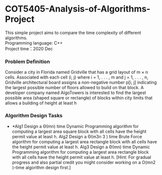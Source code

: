 # COT5405-Analysis-of-Algorithms-Project

This simple project aims to compare the time complexity of different algorithms.\
Programming language: C++\
Project time：2020 Dec

### Problem Definition
Consider a city in Florida named Gridville that has a grid layout of m × n cells. Associated
with each cell (i, j) where i = 1, . . . , m and j = 1, . . . , n, Gridville architectural board assigns a
non-negative number p[i, j] indicating the largest possible number of floors allowed to build on
that block. A developer company named AlgoTowers is interested to find the largest possible
area (shaped square or rectangle) of blocks within city limits that allows a building of height
at least h

### Algorithm Design Tasks
- *Alg1 Design a Θ(mn) time Dynamic Programming algorithm for computing a largest area
square block with all cells have the height permit value at least h.
Alg2 Design a Θ(m3n
3
) time Brute Force algorithm for computing a largest area rectangle
block with all cells have the height permit value at least h.
Alg3 Design a Θ(mn) time Dynamic Programming algorithm for computing a largest area
rectangle block with all cells have the height permit value at least h.
[Hint: For gradual progress and also partial credit you might consider working on a O(mn2
)-time
algorithm design first.]
